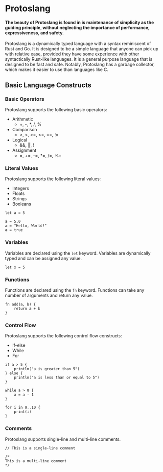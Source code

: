 # Protoslang

#### The beauty of Protoslang is found in is maintenance of simplicity as the guiding principle, without neglecting the importance of performance, expressiveness, and safety.

Protoslang is a dynamically typed language with a syntax reminiscent of Rust and Go.
It is designed to be a simple language that anyone can pick up with relative ease,
provided they have some experience with other syntactically Rust-like languages.
It is a general purpose language that is designed to be fast and safe.
Notably, Protoslang has a garbage collector, which makes it easier to use than languages like C.

## Basic Language Constructs

### Basic Operators

Protoslang supports the following basic operators:

- Arithmetic
  - +, -, *, /, %
- Comparison
  - <, >, <=, >=, ==, !=
- Logical
  - &&, ||, !
- Assignment
  - =, +=, -=, *=, /=, %=

### Literal Values

Protoslang supports the following literal values:

- Integers
- Floats
- Strings
- Booleans

```Protoslang    
let a = 5

a = 5.0
a = "Hello, World!"
a = true
```

### Variables

Variables are declared using the `let` keyword. Variables are dynamically typed and can be assigned any value.

```Protoslang
let x = 5
```

### Functions

Functions are declared using the `fn` keyword. Functions can take any number of arguments and return any value.

```Protoslang
fn add(a, b) {
    return a + b
}
```

### Control Flow

Protoslang supports the following control flow constructs:

- If-else
- While
- For

```Protoslang
if a > 5 {
    println("a is greater than 5")
} else {
    println("a is less than or equal to 5")
}

while a > 0 {
    a = a - 1
}

for i in 0..10 {
    print(i)
}
```

### Comments

Protoslang supports single-line and multi-line comments.

```Protoslang
// This is a single-line comment

/*
This is a multi-line comment
*/
```

[//]: # (## V2 Constructs)

[//]: # ()
[//]: # (### Structs)

[//]: # ()
[//]: # (Structs are declared using the `struct` keyword. Structs can contain any number of fields.)

[//]: # ()
[//]: # (```Protoslang)

[//]: # (struct Point {)

[//]: # (    x: int;)

[//]: # (    y: int;)

[//]: # (})

[//]: # (```)

[//]: # ()
[//]: # (### Advanced Type System)
